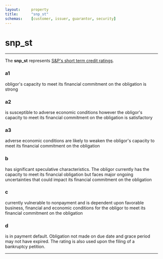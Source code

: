 ```yaml
---
layout:     property
title:      "snp_st"
schemas:    [customer, issuer, guarantor, security]
---
```


# snp_st

---

The **snp_st** represents [S&P's short term credit ratings](https://en.wikipedia.org/wiki/S%26P_Global_Ratings#Short-term_issue_credit_ratings).

### a1
obligor's capacity to meet its financial commitment on the obligation is strong

### a2
is susceptible to adverse economic conditions however the obligor's capacity to meet its financial commitment on the obligation is satisfactory

### a3
adverse economic conditions are likely to weaken the obligor's capacity to meet its financial commitment on the obligation

### b
has significant speculative characteristics. The obligor currently has the capacity to meet its financial obligation but faces major ongoing uncertainties that could impact its financial commitment on the obligation

### c
currently vulnerable to nonpayment and is dependent upon favorable business, financial and economic conditions for the obligor to meet its financial commitment on the obligation

### d
is in payment default. Obligation not made on due date and grace period may not have expired. The rating is also used upon the filing of a bankruptcy petition.

---
